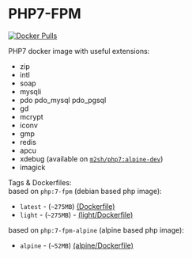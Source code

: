 # PHP7-FPM
[![Docker Pulls](https://img.shields.io/docker/pulls/m2sh/php7.svg?maxAge=2592000?style=flat-square)](https://hub.docker.com/r/m2sh/php7/)  

PHP7 docker image with useful extensions: 
- zip
- intl
- soap
- mysqli
- pdo pdo_mysql pdo_pgsql
- gd
- mcrypt
- iconv
- gmp
- redis
- apcu
- xdebug (available on [`m2sh/php7:alpine-dev`](https://github.com/m2sh/php7/blob/master/alpine/dev/Dockerfile))
- imagick

Tags & Dockerfiles:  
based on `php:7-fpm` (debian based php image):  
- `latest` - (`~275MB`) [(Dockerfile)](https://github.com/m2sh/php7/blob/master/Dockerfile)
- `light`  - (`~275MB`) - [(light/Dockerfile)](https://github.com/m2sh/php7/blob/master/light/Dockerfile)   

based on `php:7-fpm-alpine` (alpine based php image):  
- `alpine` - (`~52MB`) [(alpine/Dockerfile)](https://github.com/m2sh/php7/blob/master/alpine/Dockerfile)
